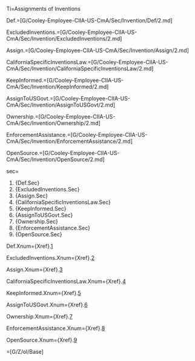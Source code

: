 Ti=Assignments of Inventions

Def.=[G/Cooley-Employee-CIIA-US-CmA/Sec/Invention/Def/2.md]

ExcludedInventions.=[G/Cooley-Employee-CIIA-US-CmA/Sec/Invention/ExcludedInventions/2.md]

Assign.=[G/Cooley-Employee-CIIA-US-CmA/Sec/Invention/Assign/2.md]

CaliforniaSpecificInventionsLaw.=[G/Cooley-Employee-CIIA-US-CmA/Sec/Invention/CaliforniaSpecificInventionsLaw/2.md]

KeepInformed.=[G/Cooley-Employee-CIIA-US-CmA/Sec/Invention/KeepInformed/2.md]

AssignToUSGovt.=[G/Cooley-Employee-CIIA-US-CmA/Sec/Invention/AssignToUSGovt/2.md]

Ownership.=[G/Cooley-Employee-CIIA-US-CmA/Sec/Invention/Ownership/2.md]

EnforcementAssistance.=[G/Cooley-Employee-CIIA-US-CmA/Sec/Invention/EnforcementAssistance/2.md]

OpenSource.=[G/Cooley-Employee-CIIA-US-CmA/Sec/Invention/OpenSource/2.md]

sec=<ol class="secs-and"><li>{Def.Sec}<li>{ExcludedInventions.Sec}<li>{Assign.Sec}<li>{CaliforniaSpecificInventionsLaw.Sec}<li>{KeepInformed.Sec}<li>{AssignToUSGovt.Sec}<li>{Ownership.Sec}<li>{EnforcementAssistance.Sec}<li>{OpenSource.Sec}</ol>

Def.Xnum={Xref}.<a href="#Invention.Def.Sec" class="xref">1</a>

ExcludedInventions.Xnum={Xref}.<a href="#Invention.ExcludedInventions.Sec" class="xref">2</a>

Assign.Xnum={Xref}.<a href="#Invention.Assign.Sec" class="xref">3</a>

CaliforniaSpecificInventionsLaw.Xnum={Xref}.<a href="#Invention.CaliforniaSpecificInventionsLaw.Sec" class="xref">4</a>

KeepInformed.Xnum={Xref}.<a href="#Invention.KeepInformed.Sec" class="xref">5</a>

AssignToUSGovt.Xnum={Xref}.<a href="#Invention.AssignToUSGovt.Sec" class="xref">6</a>

Ownership.Xnum={Xref}.<a href="#Invention.Ownership.Sec" class="xref">7</a>

EnforcementAssistance.Xnum={Xref}.<a href="#Invention.EnforcementAssistance.Sec" class="xref">8</a>

OpenSource.Xnum={Xref}.<a href="#Invention.OpenSource.Sec" class="xref">9</a>

=[G/Z/ol/Base]

